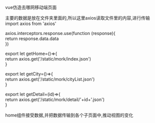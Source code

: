 vue仿造去哪网移动端页面

主要的数据是放在文件夹里面的,所以这里axios读取文件里的内容,进行传输
import axios from 'axios'  

axios.interceptors.response.use(function (response){  
  return response.data.data  
})  

export let getHome=()=>{  
  return axios.get('/static/mork/index.json')  
}  

export let getCity=()=>{  
  return axios.get('/static/mork/cityList.json')  
}  

export let getDetail=(id)=>{  
  return axios.get('/static/mork/detail/'+id+'.json')  
}  



home组件接受数据,并把数据传输到各个子页面中,推动视图的变化  
<template>  
  <div>  
    <home-header></home-header>  
    <home-nav :imgList="imgList"></home-nav>  
    <home-favourite :favList="favList"></home-favourite>  
    <home-weekend :weekList="weekList"></home-weekend>  
  </div>   
</template>   

<script>  
import HomeHeader from "./base/Header";  
import HomeNav from "./base/Nav";  
import HomeFavourite from "./base/favourite";  
import HomeWeekend from "./base/Weekend"  
import {getHome} from "../../api/index"  
export default {  
  name: "Home",  
  components:{  
    HomeHeader,  
    HomeNav,  
    HomeFavourite,   
    HomeWeekend   
  },    
  data(){   
    return {   
      favList:[],  
      imgList:[],   
      weekList:[]   
    }  
  },  
  created() {  
    this.getDate()   
  },  
  methods:{  
    async getDate(){  
      let {favList,imgList,weekList} = await getHome()  
      this.favList=favList  
      this.imgList=imgList  
      this.weekList=weekList  
    }  
  }  
}  


![image](https://github.com/13066292918/mywarehouse/blob/master/vue-%E4%BB%BF%E5%8E%BB%E5%93%AA%E7%BD%91/heaven/desc/001.png)
![image](https://github.com/13066292918/mywarehouse/blob/master/vue-%E4%BB%BF%E5%8E%BB%E5%93%AA%E7%BD%91/heaven/desc/002.png)



点击右上角的位置,会弹出选择城市的界面,并且可以输入拼音,识别城市

fiLterCity(){//输入拼音或名字的时候筛选,并把结果数组返回
      let result = []  
      for(let i in this.cities){  
        this.cities[i].list.forEach((city)=>{  
          if(city.name.includes(this.keywork)||city.pinyin.includes(this.keywork)){  
            result.push(city)  
          }  
        })  
      }  
      return result  
    }  
    
![image](https://github.com/13066292918/mywarehouse/blob/master/vue-%E4%BB%BF%E5%8E%BB%E5%93%AA%E7%BD%91/heaven/desc/003.png)
![image](https://github.com/13066292918/mywarehouse/blob/master/vue-%E4%BB%BF%E5%8E%BB%E5%93%AA%E7%BD%91/heaven/desc/004.png)



点击详情页的时候,跳转到详情页,并通过swiper插件,点击图片的时候,弹出轮播图
<swiper :options="swiperOptions">  
        <swiper-slide v-for="(imgs,index) in gallaryimgs" :key="index">  
          <img class="swiper-img" :src="imgs" style="height: 100%">  
        </swiper-slide>  
        <div class="swiper-pagination" slot="pagination"></div>  
    </swiper>  
    
![image](https://github.com/13066292918/mywarehouse/blob/master/vue-%E4%BB%BF%E5%8E%BB%E5%93%AA%E7%BD%91/heaven/desc/005.png)
![image](https://github.com/13066292918/mywarehouse/blob/master/vue-%E4%BB%BF%E5%8E%BB%E5%93%AA%E7%BD%91/heaven/desc/006.png)
![image](https://github.com/13066292918/mywarehouse/blob/master/vue-%E4%BB%BF%E5%8E%BB%E5%93%AA%E7%BD%91/heaven/desc/007.png)

